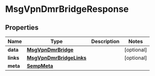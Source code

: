 

# MsgVpnDmrBridgeResponse


## Properties

| Name | Type | Description | Notes |
|------------ | ------------- | ------------- | -------------|
|**data** | [**MsgVpnDmrBridge**](MsgVpnDmrBridge.md) |  |  [optional] |
|**links** | [**MsgVpnDmrBridgeLinks**](MsgVpnDmrBridgeLinks.md) |  |  [optional] |
|**meta** | [**SempMeta**](SempMeta.md) |  |  |




